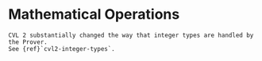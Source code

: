 Mathematical Operations
=======================

```{versionchanged}
CVL 2 substantially changed the way that integer types are handled by the Prover.
See {ref}`cvl2-integer-types`.
```

